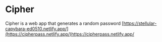 # Cipher
Cipher is a web app that generates a random password
[https://stellular-capybara-ed0510.netlify.app/](https://cipherpass.netlify.app/)https://cipherpass.netlify.app/
